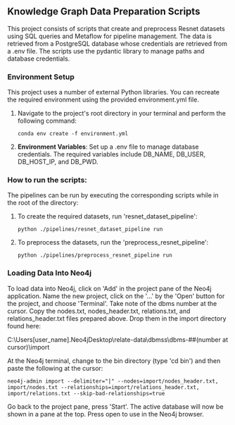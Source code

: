 ## **Knowledge Graph Data Preparation Scripts**
This project consists of scripts that create and preprocess Resnet datasets using SQL queries and Metaflow for
pipeline management. The data is retrieved from a PostgreSQL database whose credentials are retrieved from a .env file. The 
scripts use the pydantic library to manage paths and database credentials.

### **Environment Setup**
This project uses a number of external Python libraries. You can recreate the required environment using the provided
environment.yml file. 

1.  Navigate to the project's root directory in your terminal and perform the following command:

    ```conda env create -f environment.yml```
    
2. **Environment Variables**: Set up a .env file to manage database credentials. The required variables include
 DB_NAME, DB_USER, DB_HOST_IP, and DB_PWD.

### **How to run the scripts**:
The pipelines can be run by executing the corresponding scripts while in the root of the directory:

1. To create the required datasets, run 'resnet_dataset_pipeline':

    ```python ./pipelines/resnet_dataset_pipeline run```
    
2. To preprocess the datasets, run the 'preprocess_resnet_pipeline':

    ```python ./pipelines/preprocess_resnet_pipeline run```
    
### **Loading Data Into Neo4j**

To load data into Neo4j, click on 'Add' in the project pane of the Neo4j application. Name the new project, click on 
the '...' by the 'Open' button for the project, and choose 'Terminal'. Take note of the dbms number at the cursor. 
Copy the nodes.txt, nodes_header.txt, relations.txt, and relations_header.txt files prepared above. Drop them in the 
import directory found here:

C:\Users\[user_name]\.Neo4jDesktop\relate-data\dbmss\dbms-##(number at cursor)\import

At the Neo4j terminal, change to the bin directory (type 'cd bin') and then paste the following at the cursor: 

   ```neo4j-admin import --delimiter="|" --nodes=import/nodes_header.txt, import/nodes.txt --relationships=import/relations_header.txt, import/relations.txt --skip-bad-relationships=true```

Go back to the project pane, press 'Start'. The active database will now be shown in a pane at the top. Press open to 
use in the Neo4j browser.